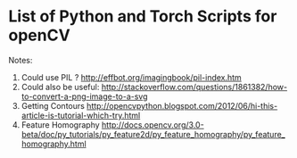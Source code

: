 # List of Python and Torch Scripts for openCV

Notes:

1. Could use PIL ? http://effbot.org/imagingbook/pil-index.htm
2. Could also be useful: http://stackoverflow.com/questions/1861382/how-to-convert-a-png-image-to-a-svg
3. Getting Contours http://opencvpython.blogspot.com/2012/06/hi-this-article-is-tutorial-which-try.html
4. Feature Homography http://docs.opencv.org/3.0-beta/doc/py_tutorials/py_feature2d/py_feature_homography/py_feature_homography.html
